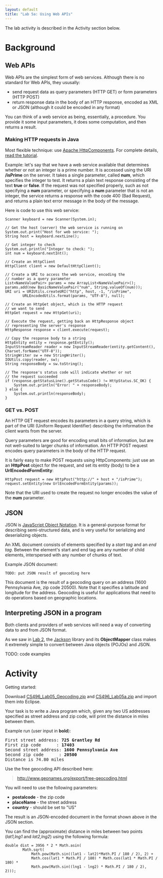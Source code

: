 ```yaml
---
layout: default
title: "Lab 5a: Using Web APIs"
---
```


The lab activity is described in the Activity section below.

Background
==========

Web APIs
--------

Web APIs are the simplest form of web services. Although there is no standard for Web APIs, they ususally:

-   send request data as query parameters (HTTP GET) or form parameters (HTTP POST)
-   return response data in the body of an HTTP response, encoded as XML or JSON (although it could be encoded in any format)

You can think of a web service as being, essentially, a procedure. You provide it some input parameters, it does some computation, and then returns a result.

### Making HTTP requests in Java

Most flexible technique: use [Apache HttpComponents](http://hc.apache.org/). For complete details, [read the tutorial](http://hc.apache.org/httpcomponents-client-ga/tutorial/html/).

Example: let's say that we have a web service available that determines whether or not an integer is a prime number. It is accessed using the URI **/isPrime** on the server. It takes a single parameter, called **num**, which specifies the integer to test. It returns a plain text response consisting of the text **true** or **false**. If the request was not specified properly, such as not specifying a **num** parameter, or specifying a **num** parameter that is not an integer, the service returns a response with the code 400 (Bad Request), and returns a plain text error message in the body of the message.

Here is code to use this web service:

	Scanner keyboard = new Scanner(System.in);
	
	// Get the host (server) the web service is running on
	System.out.print("Host for web service: ");
	String host = keyboard.nextLine();
	
	// Get integer to check
	System.out.println("Integer to check: ");
	int num = keyboard.nextInt();
	
	// Create an HttpClient
	HttpClient client = new DefaultHttpClient();
	
	// Create a URI to access the web service, encoding the
	// number as a query parameter
	List<NameValuePair> params = new ArrayList<NameValuePair>();
	params.add(new BasicNameValuePair("num", String.valueOf(num)));
	URI uri = URIUtils.createURI("http", host, -1, "/isPrime", 
		    URLEncodedUtils.format(params, "UTF-8"), null);

	// Create an HttpGet object, which is the HTTP request
	// we want to send
	HttpGet request = new HttpGet(uri);

	// Execute the request, getting back an HttpResponse object
	// representing the server's response
	HttpResponse response = client.execute(request);

	// Copy the response body to a string
	HttpEntity entity = response.getEntity();
	InputStreamReader reader = new InputStreamReader(entity.getContent(), Charset.forName("UTF-8"));
	StringWriter sw = new StringWriter();
	IOUtils.copy(reader, sw);
	String responseBody = sw.toString();
	
	// The response's status code will indicate whether or not
	// the request succeeded
	if (response.getStatusLine().getStatusCode() != HttpStatus.SC_OK) {
		System.out.println("Error: " + responseBody);
	} else {
		System.out.println(responseBody);
	}

### GET vs. POST

An HTTP GET request encodes its parameters in a query string, which is part of the URI (Uniform Request Identifier) describing the information the client wants from the server.

Query parameters are good for encoding small bits of information, but are not well-suited to larger chunks of information. An HTTP POST request encodes query parameters in the body of the HTTP request.

It is fairly easy to make POST requests using HttpComponents: just use an an **HttpPost** object for the request, and set its entity (body) to be a **UrlEncodedFormEntity**:

    HttpPost request = new HttpPost("http://" + host + "/isPrime");
    request.setEntity(new UrlEncodedFormEntity(params));

Note that the URI used to create the request no longer encodes the value of the **num** parameter.

JSON
----

JSON is [JavaScript Object Notation](http://en.wikipedia.org/wiki/Json).  It is a general-purpose format for describing semi-structured data, and is very useful for serializing and deserializing objects.

An XML document consists of elements specified by a *start tag* and an *end tag*. Between the element's start and end tag are any number of child elements, interspersed with any number of chunks of text.

Example JSON document:

    TODO: put JSON result of geocoding here

This document is the result of a geocoding query on an address (1600 Pennsylvania Ave, zip code 20500). Note that it specifies a latitude and longitude for the address. Geocoding is useful for applications that need to do operations based on geographic locations.

Interpreting JSON in a program
------------------------------

Both clients and providers of web services will need a way of converting data to and from JSON format.

As we saw in [Lab 2](lab02.html), the [Jackson](https://github.com/FasterXML/jackson) library and its **ObjectMapper** class makes it extremely simple to convert between Java objects (POJOs) and JSON.

TODO: code examples

Activity
========

Getting started:

Download [CS496\_Lab05\_Geocoding.zip](CS496_Geocoding.zip) and [CS496\_Lab05a.zip](CS496_Lab05a.zip) and import them into Eclipse.

Your task is to write a Java program which, given any two US addresses specified as street address and zip code, will print the distance in miles between them.

Example run (user input in **bold**):

<pre>
First street address: <b>725 Grantley Rd</b>
First zip code      : <b>17403</b>
Second street address: <b>1600 Pennsylvania Ave</b>
Second zip code      : <b>20500</b>
Distance is 74.80 miles
</pre>

Use the free geocoding API described here:

> <http://www.geonames.org/export/free-geocoding.html>

You will need to use the following parameters:

-   **postalcode** - the zip code
-   **placeName** - the street address
-   **country** - should be set to "US"

The result is an JSON-encoded document in the format shown above in the JSON section.

You can find the (approximate) distance in miles between two points (*lat1,lng1* and *lat2,lng2*) using the following formula:

    double dist = 3956 * 2 * Math.asin(
            Math.sqrt(
                Math.pow(Math.sin((lat1 - lat2)*Math.PI / 180 / 2), 2) +
                Math.cos(lat1 * Math.PI / 180) * Math.cos(lat1 * Math.PI / 180) *
                Math.pow(Math.sin((lng1 - lng2) * Math.PI / 180 / 2), 2)));
